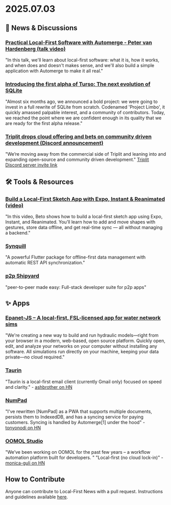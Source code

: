 # 2025.07.03

## 📰 News & Discussions

### [Practical Local-First Software with Automerge - Peter van Hardenberg (talk video)](https://www.youtube.com/watch?v=5nTVTIE15zA)
"In this talk, we'll learn about local-first software: what it is, how it works, and when does and doesn't makes sense, and we'll also build a simple application with Automerge to make it all real."

### [Introducing the first alpha of Turso: The next evolution of SQLite](https://turso.tech/blog/turso-the-next-evolution-of-sqlite)
"Almost six months ago, we announced a bold project: we were going to invest in a full rewrite of SQLite from scratch. Codenamed 'Project Limbo', it quickly amassed palpable interest, and a community of contributors. Today, we reached the point where we are confident enough in its quality that we are ready for the first alpha release."

### [Triplit drops cloud offering and bets on community driven development (Discord announcement)](https://discord.com/channels/1138467878623006720/1138869872722452551/1389625663350116363)
"We’re moving away from the commercial side of Triplit and leaning into and expanding open-source and community driven development." [Triplit Discord server invite link](https://discord.gg/tZbbf6VY5V)

## 🛠️ Tools & Resources

### [Build a Local-First Sketch App with Expo, Instant & Reanimated (video)](https://www.youtube.com/watch?v=DEJIcaGN3vY)
"In this video, Beto shows how to build a local-first sketch app using Expo, Instant, and Reanimated. You’ll learn how to add and move shapes with gestures, store data offline, and get real-time sync — all without managing a backend."

### [Synquill](https://pub.dev/packages/synquill)
"A powerful Flutter package for offline-first data management with automatic REST API synchronization."

### [p2p Shipyard](https://darksoil.studio/p2p-shipyard/)
"peer-to-peer made easy: Full-stack developer suite for p2p apps"


## ✨ Apps

### [Epanet-JS – A local-first, FSL-licensed app for water network sims](https://app.epanetjs.com/)
"We're creating a new way to build and run hydraulic models—right from your browser in a modern, web-based, open source platform. Quickly open, edit, and analyze your networks on your computer without installing any software. All simulations run directly on your machine, keeping your data private—no cloud required."

### [Taurin](https://www.taurin.io/)
"Taurin is a local-first email client (currently Gmail only) focused on speed and clarity." - [ashbrother on HN](https://news.ycombinator.com/item?id=44386265)

### [NumPad](http://numpad.io/)
"I've rewritten [NumPad] as a PWA that supports multiple documents, persists them to IndexedDB, and has a syncing service for paying customers. Syncing is handled by Automerge[1] under the hood" - [tonyonodi on HN](https://news.ycombinator.com/item?id=44420711)

### [OOMOL Studio](https://oomol.com/)
"We’ve been working on OOMOL for the past few years – a workflow automation platform built for developers. " "Local-first (no cloud lock-in)" - [monica-guli on HN](https://news.ycombinator.com/item?id=44420892)


## How to Contribute
Anyone can contribute to Local-First News with a pull request. Instructions and guidelines available [here](https://github.com/localfirstnews/localfirstnews).
